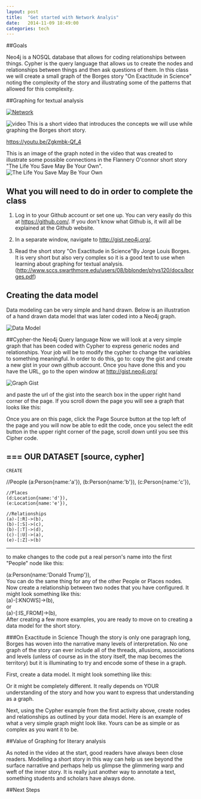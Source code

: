 ```yaml
---
layout: post
title:  "Get started with Network Analyis"
date:   2014-11-09 18:49:00
categories: tech
---
```


##Goals

Neo4j is a NOSQL database that allows for coding relationships between things. Cypher is the query language that allows us to create the nodes and relationships between things and then ask questions of them. In this class we will create a small graph of the Borges story "On Exactitude in Science" noting the complexity of the story and illustrating some of the patterns that allowed for this complexity.

##Graphing for textual analysis

[![Network](http://img.youtube.com/vi/Zgkmbk-Qf_4/0.jpg)](http://www.youtube.com/watch?v=Zgkmbk-Qf_4)

![video](http://www.library.vanderbilt.edu/webimages/graphs/video.png)
This is a short video that introduces the concepts we will use while graphing the Borges short story.

https://youtu.be/Zgkmbk-Qf_4

This is an image of the graph noted in the video that was created to illustrate some possible connections in the Flannery O'connor short story "The Life You Save May Be Your Own".
![The Life You Save May Be Your Own](http://www.library.vanderbilt.edu/webimages/graphs/life.png)

## What you will need to do in order to complete the class

1) Log in to your Github account or set one up. You can very easily do this at https://github.com/. If you don't know what Github is, it will all be explained at the Github website.

2) In a separate window, navigate to http://gist.neo4j.org/.

3) Read the short story "On Exactitude in Science"By Jorge Louis Borges. It is very short but also very complex so it is a good text to use when learning about graphing for textual analysis. (http://www.sccs.swarthmore.edu/users/08/bblonder/phys120/docs/borges.pdf)

## Creating the data model
Data modeling can be very simple and hand drawn. Below is an illustration of a hand drawn data model that was later coded into a Neo4j graph.

![Data Model](http://www.library.vanderbilt.edu/webimages/graphs/graph.png)

##Cypher-the Neo4j Query language
Now we will look at a very simple graph that has been coded with Cypher to express generic nodes and relationships. Your job will be to modify the cypher to change the variables to something meaningful. In order to do this, go to: copy the gist and create a new gist in your own github account. Once you have done this and you have the URL, go to the open window at  http://gist.neo4j.org/

![Graph Gist](http://www.library.vanderbilt.edu/webimages/graphs/practicegraph.png)

and paste the url of the gist into the search box in the upper right hand corner of the page. If you scroll down the page you will see a graph that looks like this:

Once you are on this page, click  the Page Source button at the top left of the page and you will now be able to edit the code, once you select the edit button in the upper right corner of the page, scroll down until you see this Cipher code.

   === OUR DATASET
  [source, cypher]
   ----
    CREATE
   //People
    (a:Person{name:'a'}),
    (b:Person{name:'b'}),
    (c:Person{name:'c'}),

    //Places
    (d:Location{name:'d'}),
    (e:Location{name:'e'}),

    //Relationships
    (a)-[:R]->(b),
    (b)-[:S]->(c),
    (b)-[:T]->(d),
    (c)-[:U]->(a),
    (e)-[:Z]->(b)


----
to make changes to the code put a real person's name into the first "People" node like this:
<div>
(a:Person{name:'Donald Trump'}),
</div>
You can do the same thing for any of the other People or Places nodes. Now create a relationship between two nodes that you have configured. It might look something like this:
<div>
(a)-[:KNOWS]->(b),
</div>
or

<div>
(a)-[:IS_FROM]->(b),
</div>
After creating a few more examples, you are ready to move on to creating a data model for the short story.

###On Exactitude in Science
Though the story is only one paragraph long, Borges has woven into the narrative many levels of interpretation. No one graph of the story can ever include all of the threads, allusions, associations and levels (unless of course as in the story itself, the map becomes the territory) but it is illuminating to try and encode some of these in a graph.

First, create a data model. It might look something like this:

Or it might be completely different. It really depends on YOUR understanding of the story and how you want to express that understanding as a graph.

Next, using the Cypher example from the first activity above, create nodes and relationships as outlined by your data model. Here is an example of what a very simple graph might look like. Yours can be as simple or as complex as you want it to be.



##Value of Graphing for literary analysis

As noted in the video at the start, good readers have always been close readers. Modelling a short story in this way can help us see beyond the surface narrative and perhaps help us glimpse the glimmering warp and weft of the inner story. It is really just another way to annotate a text, something students and scholars have always done.   


##Next Steps
